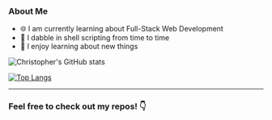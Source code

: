 ### About Me
- 🌐 I am currently learning about Full-Stack Web Development
- 🐚 I dabble in shell scripting from time to time
- 🌱 I enjoy learning about new things

![Christopher's GitHub stats](https://github-readme-stats.vercel.app/api?username=cbbartlett&theme=shadow_blue&show_icons=true&hide_border=true)

[![Top Langs](https://github-readme-stats.vercel.app/api/top-langs/?username=cbbartlett&theme=shadow_blue&hide_border=true&layout=compact)](https://github.com/anuraghazra/github-readme-stats)

-- -

### Feel free to check out my repos! 👇
